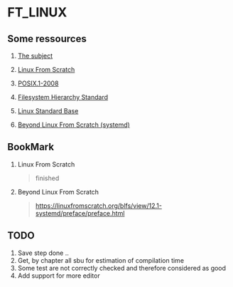 # FT_LINUX

## Some ressources

1. [The subject](rsc/en.subject.pdf)
1. [Linux From Scratch](https://www.linuxfromscratch.org/lfs/view/stable/index.html)
1. [POSIX.1-2008](https://pubs.opengroup.org/onlinepubs/9699919799/)
1. [Filesystem Hierarchy Standard](https://refspecs.linuxfoundation.org/FHS_3.0/fhs/index.html)
1. [Linux Standard Base](https://refspecs.linuxfoundation.org/lsb.shtml)

1. [Beyond Linux From Scratch (systemd)](https://linuxfromscratch.org/blfs/view/12.1-systemd/)

## BookMark

1. Linux From Scratch
	> finished
2. Beyond Linux From Scratch
	> https://linuxfromscratch.org/blfs/view/12.1-systemd/preface/preface.html

## TODO

1. Save step done ..
1. Get, by chapter all sbu for estimation of compilation time
1. Some test are not correctly checked and therefore considered as good
1. Add support for more editor
